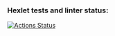 ### Hexlet tests and linter status:
[![Actions Status](https://github.com/omon2727/python-project-lvl1/workflows/hexlet-check/badge.svg)](https://github.com/omon2727/python-project-lvl1/actions)